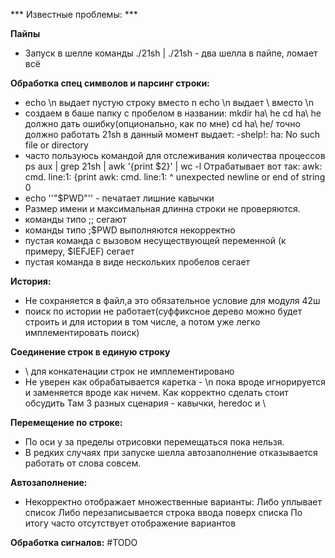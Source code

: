 *** Известные проблемы: ***

**Пайпы**
* Запуск в шелле команды ./21sh | ./21sh - два шелла в пайпе, ломает всё


**Обработка спец символов и парсинг строки:**
* echo \n выдает пустую строку вместо n
    echo \\n выдает \ вместо \n
* создаем в баше папку с пробелом в названии:
    mkdir ha\ he
    cd ha\ he должно дать ошибку(опционально, как по мне)
    cd ha\ he/ точно должно работать
    21sh в данный момент выдает:
        -shelp!: ha: No such file or directory
* часто пользуюсь командой для отслеживания количества процессов
    ps aux | grep 21sh | awk '{print $2}' | wc -l
    Отрабатывает вот так:
    awk: cmd. line:1: {print
    awk: cmd. line:1:       ^ unexpected newline or end of string
    0
* echo ''"$PWD"'' - печатает лишние кавычки
* Размер имени и максимальная длинна строки не проверяются.
* команды типо ;; сегают
* команды типо ;$PWD выполняются некорректно
* пустая команда с вызовом несуществующей переменной (к примеру, $IEFJEF) сегает
* пустая команда в виде нескольких пробелов сегает

**История:**
* Не сохраняется в файл,а это обязательное условие для модуля 42ш
* поиск по истории не работает(суффиксное дерево можно будет строить и для истории в том числе, а потом уже легко имплементировать поиск)

**Соединение строк в единую строку**
* \ для конкатенации строк не имплементировано
* Не уверен как обрабатывается каретка - \n пока вроде игнорируется и заменяется вроде как ничем. Как корректно сделать стоит обсудить
Там 3 разных сценария - кавычки, heredoc и \



**Перемещение по строке:**
* По оси у за пределы отрисовки перемещаться пока нельзя.
* В редких случаях при запуске шелла автозаполнение отказывается работать от слова совсем.

**Автозаполнение:**
* Некорректно отображает множественные варианты:
    Либо уплывает список
    Либо перезаписывается строка ввода поверх списка
По итогу часто отсутствует отображение вариантов


**Обработка сигналов:**
#TODO
